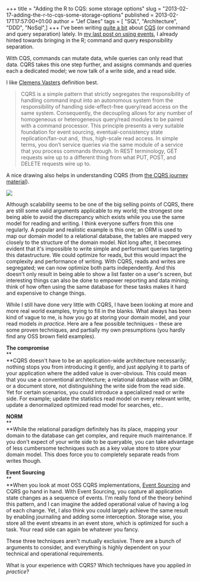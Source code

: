 +++
title = "Adding the R to CQS: some storage options"
slug = "2013-02-17-adding-the-r-to-cqs-some-storage-options"
published = 2013-02-17T17:57:00+01:00
author = "Jef Claes"
tags = [ "SQL", "Architecture", "DDD", "NoSql",]
+++
I've been writing [quite a
bit](http://www.jefclaes.be/2013/01/separating-command-data-from-logic-and.html)
about
[CQS](http://en.wikipedia.org/wiki/Command%E2%80%93query_separation) (or
command and query separation) lately. In [my last post on using
events](http://www.jefclaes.be/2013/02/raising-events-in-commandhandlers.html),
I already hinted towards bringing in the R; command and query
**r**esponsibility separation.  
  
With CQS, commands can mutate data, while queries can only read that
data. CQRS takes this one step further, and assigns commands and queries
each a dedicated model; we now talk of a write side, and a read side.  
  
I like [Clemens Vasters](https://twitter.com/clemensv) definition
best.  

> CQRS is a simple pattern that strictly segregates the responsibility
> of handling command input into an autonomous system from the
> responsibility of handling side-effect-free query/read access on the
> same system. Consequently, the decoupling allows for any number of
> homogeneous or heterogeneous query/read modules to be paired with a
> command processor. This principle presents a very suitable foundation
> for event sourcing, eventual-consistency state replication/fan-out
> and,  thus, high-scale read access. In simple terms, you don’t service
> queries via the same module of a service that you process commands
> through. In REST terminology, GET requests wire up to a different
> thing from what PUT, POST, and DELETE requests wire up to. 

A nice drawing also helps in understanding CQRS (from [the CQRS journey
material](http://msdn.microsoft.com/en-us/library/jj591573)).  
  

[![](../images/thumbnails/2013-02-17-adding-the-r-to-cqs-some-storage-options-CQRS_drawing.png)](../images/2013-02-17-adding-the-r-to-cqs-some-storage-options-CQRS_drawing.png)

  
Although scalability seems to be one of the big selling points of CQRS,
there are still some valid arguments applicable to my world; the
strongest one being able to avoid the discrepancy which exists while you
use the same model for reading and writing. I think everyone suffers
from this one regularly. A popular and realistic example is this one; an
ORM is used to map our domain model to a relational database, the tables
are mapped very closely to the structure of the domain model. Not long
after, it becomes evident that it's impossible to write simple and
performant queries targeting this datastructure. We could optimize for
reads, but this would impact the complexity and performance of writing.
With CQRS, reads and writes are segregated; we can now optimize both
parts independently. And this doesn't only result in being able to show
a list faster on a user's screen, but interesting things can also be
done to empower reporting and data mining; think of how often using the
same database for these tasks makes it hard and expensive to change
things.  
  
While I still have done very little with CQRS, I have been looking at
more and more real world examples, trying to fill in the blanks. What
always has been kind of vague to me, is how you go at storing your
domain model, and your read models *in practice*. Here are a few
possible techniques - these are some proven techniques, and partially my
own presumptions (you hardly find any OSS brown field examples).  
  
**The compromise**  
**  
**CQRS doesn't have to be an application-wide architecture necessarily;
nothing stops you from introducing it gently, and just applying it to
parts of your application where the added value is over-obvious. This
could mean that you use a conventional architecture; a relational
database with an ORM, or a document store, not distinguishing the write
side from the read side. Yet for certain scenarios, you could introduce
a specialized read or write side. For example; update the statistics
read model on every relevant write, update a denormalized optimized read
model for searches, etc..  
  
**NORM**  
**  
**While the relational paradigm definitely has its place, mapping your
domain to the database can get complex, and require much maintenance. If
you don't expect of your write side to be queryable, you can take
advantage of less cumbersome techniques such as a key value store to
store your domain model. This does force you to completely separate
reads from writes though.  
  
**Event Sourcing**  
**  
**When you look at most OSS CQRS implementations, [Event
Sourcing](http://martinfowler.com/eaaDev/EventSourcing.html) and CQRS go
hand in hand. With Event Sourcing, you capture all application state
changes as a sequence of events. I'm really fond of the theory behind
this pattern, and I can imagine the added operational value of having a
log of each change. Yet, I also think you could largely achieve the same
result by enabling journaling and adding some interception. Storage
wise, you store all the event streams in an event store, which is
optimized for such a task. Your read side can again be whatever you
fancy.  
  
These three techniques aren't mutually exclusive. There are a bunch of
arguments to consider, and everything is highly dependent on your
technical and operational requirements.  
  
What is your experience with CQRS? Which techniques have you applied *in
practice*?
